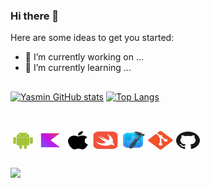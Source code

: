### Hi there 👋

Here are some ideas to get you started:

- 🔭 I’m currently working on ...
- 🌱 I’m currently learning ...
##

[![Yasmin GitHub stats](https://github-readme-stats.vercel.app/api?username=yasminOliver&show_icons=true&theme=cobalt)](https://github.com/yasminOliver/github-readme-stats)
[![Top Langs](https://github-readme-stats.vercel.app/api/top-langs/?username=yasminOliver&hide_progress=true)](https://github.com/yasminOliver/github-readme-stats)

##

<div style="display: inline_block"><br>
  <img align="center" alt="Yasmin-Android" height="30" width="40" src="https://raw.githubusercontent.com/devicons/devicon/master/icons/android/android-original.svg">
  <img align="center" alt="Yasmin-Kotlin" height="30" width="40" src="https://raw.githubusercontent.com/devicons/devicon/master/icons/kotlin/kotlin-original.svg">
  <img align="center" alt="Yasmin-Apple" height="30" width="40" src="https://raw.githubusercontent.com/devicons/devicon/master/icons/apple/apple-original.svg">
  <img align="center" alt="Yasmin-Swift" height="30" width="40" src="https://raw.githubusercontent.com/devicons/devicon/master/icons/swift/swift-original.svg">
  <img align="center" alt="Yasmin-Xcode" height="30" width="40" src="https://raw.githubusercontent.com/devicons/devicon/master/icons/xcode/xcode-original.svg">
  <img align="center" alt="Yasmin-Git" height="30" width="40" src="https://raw.githubusercontent.com/devicons/devicon/master/icons/git/git-original.svg">
  <img align="center" alt="Yasmin-GitHub" height="30" width="40" src="https://raw.githubusercontent.com/devicons/devicon/master/icons/github/github-original.svg">
</div>

##

<div> 
  <a href="https://www.linkedin.com/in/yasmin-oliveira-dev" target="_blank"><img src="https://img.shields.io/badge/-LinkedIn-%230077B5?style=for-the-badge&logo=linkedin&logoColor=white" target="_blank"></a> 
</div>
